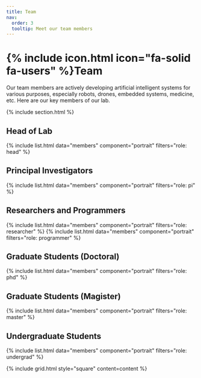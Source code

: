 ```yaml
---
title: Team
nav:
  order: 3
  tooltip: Meet our team members
---
```


# {% include icon.html icon="fa-solid fa-users" %}Team

Our team members are actively developing artificial intelligent systems for various purposes, especially robots, drones, embedded systems, medicine, etc. Here are our key members of our lab.

{% include section.html %}

## Head of Lab
{% include list.html data="members" component="portrait" filters="role: head" %}

## Principal Investigators
{% include list.html data="members" component="portrait" filters="role: pi" %}

## Researchers and Programmers
{% include list.html data="members" component="portrait" filters="role: researcher" %}
{% include list.html data="members" component="portrait" filters="role: programmer" %}

## Graduate Students (Doctoral)
{% include list.html data="members" component="portrait" filters="role: phd" %}

## Graduate Students (Magister)
{% include list.html data="members" component="portrait" filters="role: master" %}

## Undergraduate Students
{% include list.html data="members" component="portrait" filters="role: undergrad" %}

<!--
{% include list.html data="members" component="portrait" filters="role: ^(?!pi$)" %}
{% include section.html background="images/background.jpg" dark=true %} 
-->

<!--
{% include section.html background="images/background.jpg" dark=true %}

Lorem ipsum dolor sit amet, consectetur adipiscing elit, sed do eiusmod tempor
incididunt ut labore et dolore magna aliqua. Ut enim ad minim veniam, quis
nostrud exercitation ullamco laboris nisi ut aliquip ex ea commodo consequat.
-->

<!--
{% include section.html %}

{% capture content %}

{% include figure.html image="images/photo.jpg" %}
{% include figure.html image="images/photo.jpg" %}
{% include figure.html image="images/photo.jpg" %}

{% endcapture %}
-->

{% include grid.html style="square" content=content %}
